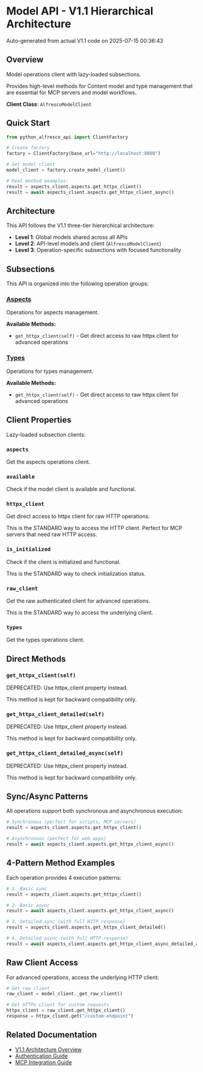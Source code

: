 # Model API - V1.1 Hierarchical Architecture

Auto-generated from actual V1.1 code on 2025-07-15 00:36:43

## Overview

Model operations client with lazy-loaded subsections.

Provides high-level methods for Content model and type management
that are essential for MCP servers and model workflows.

**Client Class**: `AlfrescoModelClient`

## Quick Start

```python
from python_alfresco_api import ClientFactory

# Create factory
factory = ClientFactory(base_url="http://localhost:8080")

# Get model client
model_client = factory.create_model_client()

# Real method examples:
result = aspects_client.aspects.get_httpx_client()
result = await aspects_client.aspects.get_httpx_client_async()
```

## Architecture

This API follows the V1.1 three-tier hierarchical architecture:

- **Level 1**: Global models shared across all APIs
- **Level 2**: API-level models and client (`AlfrescoModelClient`) 
- **Level 3**: Operation-specific subsections with focused functionality

## Subsections

This API is organized into the following operation groups:

### [Aspects](aspects/aspects_api.md)
Operations for aspects management.

**Available Methods:**
- `get_httpx_client(self)` - Get direct access to raw httpx client for advanced operations

### [Types](types/types_api.md)
Operations for types management.

**Available Methods:**
- `get_httpx_client(self)` - Get direct access to raw httpx client for advanced operations

## Client Properties

Lazy-loaded subsection clients:

### `aspects`
Get the aspects operations client.

### `available`
Check if the model client is available and functional.

### `httpx_client`
Get direct access to httpx client for raw HTTP operations.

This is the STANDARD way to access the HTTP client.
Perfect for MCP servers that need raw HTTP access.

### `is_initialized`
Check if the client is initialized and functional.

This is the STANDARD way to check initialization status.

### `raw_client`
Get the raw authenticated client for advanced operations.

This is the STANDARD way to access the underlying client.

### `types`
Get the types operations client.

## Direct Methods

### `get_httpx_client(self)`
DEPRECATED: Use httpx_client property instead.

This method is kept for backward compatibility only.

### `get_httpx_client_detailed(self)`
DEPRECATED: Use httpx_client property instead.

This method is kept for backward compatibility only.

### `get_httpx_client_detailed_async(self)`
DEPRECATED: Use httpx_client property instead.

This method is kept for backward compatibility only.

## Sync/Async Patterns

All operations support both synchronous and asynchronous execution:

```python
# Synchronous (perfect for scripts, MCP servers)
result = aspects_client.aspects.get_httpx_client()

# Asynchronous (perfect for web apps)
result = await aspects_client.aspects.get_httpx_client_async()
```

## 4-Pattern Method Examples

Each operation provides 4 execution patterns:

```python
# 1. Basic sync
result = aspects_client.aspects.get_httpx_client()

# 2. Basic async  
result = await aspects_client.aspects.get_httpx_client_async()

# 3. Detailed sync (with full HTTP response)
result = aspects_client.aspects.get_httpx_client_detailed()

# 4. Detailed async (with full HTTP response)
result = await aspects_client.aspects.get_httpx_client_async_detailed_async()
```

## Raw Client Access

For advanced operations, access the underlying HTTP client:

```python
# Get raw client
raw_client = model_client._get_raw_client()

# Get HTTPx client for custom requests
httpx_client = raw_client.get_httpx_client()
response = httpx_client.get("/custom-endpoint")
```

## Related Documentation

- [V1.1 Architecture Overview](../clients_doc.md)
- [Authentication Guide](../AUTHENTICATION_GUIDE.md)
- [MCP Integration Guide](../V11_MCP_SYNC_MIGRATION_GUIDE.md)
